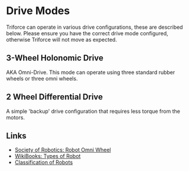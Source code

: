 # Drive Modes
Triforce can operate in various drive configurations, these are described below.
Please ensure you have the correct drive mode configured, otherwise Triforce will not move as expected.

## 3-Wheel Holonomic Drive
AKA Omni-Drive. This mode can operate using three standard rubber wheels or three omni wheels.

## 2 Wheel Differential Drive
A simple 'backup' drive configuration that requires less torque from the motors.

## Links
- [Society of Robotics: Robot Omni Wheel](http://www.societyofrobots.com/robot_omni_wheel.shtml)
- [WikiBooks: Types of Robot](https://en.wikibooks.org/wiki/Robotics/Types_of_Robots/Wheeled)
- [Classification of Robots](http://www.robotplatform.com/knowledge/Classification_of_Robots/wheel_control_theory.html)
